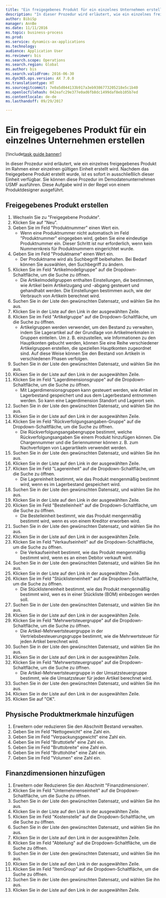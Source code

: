 ```yaml
--- 
title: "Ein freigegebenes Produkt für ein einzelnes Unternehmen erstellen"
description: "In dieser Prozedur wird erläutert, wie ein einzelnes freigegebenes Produkt im Rahmen einer einzelnen gültigen Einheit erstellt wird."
author: BibiSp
manager: AnnBe
ms.date: 11/11/2016
ms.topic: business-process
ms.prod: 
ms.service: dynamics-ax-applications
ms.technology: 
audience: Application User
ms.reviewer: bis
ms.search.scope: Operations
ms.search.region: Global
ms.author: bis
ms.search.validFrom: 2016-06-30
ms.dyn365.ops.version: AX 7.0.0
ms.translationtype: HT
ms.sourcegitcommit: 7e0a5d044133b917a3eb9386773205218e5c1b40
ms.openlocfilehash: 042eafc29e377e0ad6fb8dc1499daf8eb105b7ed
ms.contentlocale: de-de
ms.lasthandoff: 09/29/2017

---
```

# <a name="create-a-released-product-for-a-single-company"></a>Ein freigegebenes Produkt für ein einzelnes Unternehmen erstellen

[!include[task guide banner](../../includes/task-guide-banner.md)]

In dieser Prozedur wird erläutert, wie ein einzelnes freigegebenes Produkt im Rahmen einer einzelnen gültigen Einheit erstellt wird. Nachdem das freigegebene Produkt erstellt wurde, ist es sofort in ausschließlich dieser Einheit verfügbar. Sie können diese Prozedur im Demodatenunternehmen USMF ausführen. Diese Aufgabe wird in der Regel von einem Produktdesigner ausgeführt.


## <a name="create-a-released-product"></a>Freigegebenes Produkt erstellen
1. Wechseln Sie zu "Freigegebene Produkte".
2. Klicken Sie auf "Neu".
3. Geben Sie im Feld "Produktnummer" einen Wert ein.
    * Wenn eine Produktnummer nicht automatisch im Feld "Produktnummer" eingegeben wird, geben Sie eine eindeutige Produktnummer ein. Dieser Schritt ist nur erforderlich, wenn kein Nummernkreis für Produktnummern eingerichtet wurde.  
4. Geben Sie im Feld "Produktname" einen Wert ein.
    * Der Produktname wird als Suchbegriff beibehalten. Bei Bedarf können Sie auswählen, den Suchbegriff zu ändern.  
5. Klicken Sie im Feld "Artikelmodellgruppe" auf die Dropdown-Schaltfläche, um die Suche zu öffnen.
    * Die Artikelmodellgruppen enthalten Einstellungen, die bestimmen, wie Artikel beim Artikelzugang und -abgang gesteuert und gehandhabt werden. Die Einstellungen bestimmen auch, wie der Verbrauch von Artikeln berechnet wird.  
6. Suchen Sie in der Liste den gewünschten Datensatz, und wählen Sie ihn aus.
7. Klicken Sie in der Liste auf den Link in der ausgewählten Zeile.
8. Klicken Sie im Feld "Artikelgruppe" auf die Dropdown-Schaltfläche, um die Suche zu öffnen.
    * Artikelgruppen werden verwendet, um den Bestand zu verwalten, indem Sie Lagerartikel auf der Grundlage von Artikelmerkmalen in Gruppen einteilen. Um z. B. einzustellen, wie Informationen zu den Hauptkonten gebucht werden, können Sie eine Reihe verschiedener Artikelgruppen erstellen, die speziellen Hauptkonten zugeordnet sind. Auf diese Weise können Sie den Bestand von Artikeln in verschiedenen Phasen verfolgen.  
9. Suchen Sie in der Liste den gewünschten Datensatz, und wählen Sie ihn aus.
10. Klicken Sie in der Liste auf den Link in der ausgewählten Zeile.
11. Klicken Sie im Feld "Lagerdimensionsgruppe" auf die Dropdown-Schaltfläche, um die Suche zu öffnen.
    * Mit Lagerdimensionsgruppen kann gesteuert werden, wie Artikel im Lagerbestand gespeichert und aus dem Lagerbestand entnommen werden. So kann eine Lagerdimension Standort und Lagerort sein.  
12. Suchen Sie in der Liste den gewünschten Datensatz, und wählen Sie ihn aus.
13. Klicken Sie in der Liste auf den Link in der ausgewählten Zeile.
14. Klicken Sie im Feld "Rückverfolgungsangaben-Gruppe" auf die Dropdown-Schaltfläche, um die Suche zu öffnen.
    * Die Rückverfolgungsangabengruppe bestimmt, welche Rückverfolgungsangaben Sie einem Produkt hinzufügen können. Die Chargennummer und die Seriennummer können z. B. zum Nachverfolgen von Lagerartikeln verwendet werden.  
15. Suchen Sie in der Liste den gewünschten Datensatz, und wählen Sie ihn aus.
16. Klicken Sie in der Liste auf den Link in der ausgewählten Zeile.
17. Klicken Sie im Feld "Lagereinheit" auf die Dropdown-Schaltfläche, um die Suche zu öffnen.
    * Die Lagereinheit bestimmt, wie das Produkt mengenmäßig bestimmt wird, wenn es im Lagerbestand gespeichert wird.  
18. Suchen Sie in der Liste den gewünschten Datensatz, und wählen Sie ihn aus.
19. Klicken Sie in der Liste auf den Link in der ausgewählten Zeile.
20. Klicken Sie im Feld "Bestelleinheit" auf die Dropdown-Schaltfläche, um die Suche zu öffnen.
    * Die Bestelleinheit bestimmt, wie das Produkt mengenmäßig bestimmt wird, wenn es von einem Kreditor erworben wird.  
21. Suchen Sie in der Liste den gewünschten Datensatz, und wählen Sie ihn aus.
22. Klicken Sie in der Liste auf den Link in der ausgewählten Zeile.
23. Klicken Sie im Feld "Verkaufseinheit" auf die Dropdown-Schaltfläche, um die Suche zu öffnen.
    * Die Verkaufseinheit bestimmt, wie das Produkt mengenmäßig bestimmt wird, wenn es an einen Debitor verkauft wird.  
24. Suchen Sie in der Liste den gewünschten Datensatz, und wählen Sie ihn aus.
25. Klicken Sie in der Liste auf den Link in der ausgewählten Zeile.
26. Klicken Sie im Feld "Stücklisteneinheit" auf die Dropdown-Schaltfläche, um die Suche zu öffnen.
    * Die Stücklisteneinheit bestimmt, wie das Produkt mengenmäßig bestimmt wird, wen es in einer Stückliste (BOM) einbezogen werden soll.  
27. Suchen Sie in der Liste den gewünschten Datensatz, und wählen Sie ihn aus.
28. Klicken Sie in der Liste auf den Link in der ausgewählten Zeile.
29. Klicken Sie im Feld "Mehrwertsteuergruppe" auf die Dropdown-Schaltfläche, um die Suche zu öffnen.
    * Die Artikel-Mehrwertsteuergruppe in der Vertriebsbesteuerungsgruppe bestimmt, wie die Mehrwertsteuer für jeden Artikel berechnet wird.  
30. Suchen Sie in der Liste den gewünschten Datensatz, und wählen Sie ihn aus.
31. Klicken Sie in der Liste auf den Link in der ausgewählten Zeile.
32. Klicken Sie im Feld "Mehrwertsteuergruppe" auf die Dropdown-Schaltfläche, um die Suche zu öffnen.
    * Die Artikel-Mehrwertsteuergruppe in der Umsatzsteuergruppe bestimmt, wie die Umsatzsteuer für jeden Artikel berechnet wird.  
33. Suchen Sie in der Liste den gewünschten Datensatz, und wählen Sie ihn aus.
34. Klicken Sie in der Liste auf den Link in der ausgewählten Zeile.
35. Klicken Sie auf "OK".

## <a name="add-product-characteristics"></a>Physische Produktmerkmale hinzufügen
1. Erweitern oder reduzieren Sie den Abschnitt Bestand verwalten.
2. Geben Sie im Feld "Nettogewicht" eine Zahl ein.
3. Geben Sie im Feld "Verpackungsgewicht" eine Zahl ein.
4. Geben Sie im Feld "Bruttotiefe" eine Zahl ein.
5. Geben Sie im Feld "Bruttobreite" eine Zahl ein.
6. Geben Sie im Feld "Bruttohöhe" eine Zahl ein.
7. Geben Sie im Feld "Volumen" eine Zahl ein.

## <a name="add-financial-dimensions"></a>Finanzdimensionen hinzufügen
1. Erweitern oder Reduzieren Sie den Abschnitt "Finanzdimensionen'.
2. Klicken Sie im Feld "Unternehmenseinheit" auf die Dropdown-Schaltfläche, um die Suche zu öffnen.
3. Suchen Sie in der Liste den gewünschten Datensatz, und wählen Sie ihn aus.
4. Klicken Sie in der Liste auf den Link in der ausgewählten Zeile.
5. Klicken Sie im Feld "Kostenstelle" auf die Dropdown-Schaltfläche, um die Suche zu öffnen.
6. Suchen Sie in der Liste den gewünschten Datensatz, und wählen Sie ihn aus.
7. Klicken Sie in der Liste auf den Link in der ausgewählten Zeile.
8. Klicken Sie im Feld "Abteilung" auf die Dropdown-Schaltfläche, um die Suche zu öffnen.
9. Suchen Sie in der Liste den gewünschten Datensatz, und wählen Sie ihn aus.
10. Klicken Sie in der Liste auf den Link in der ausgewählten Zeile.
11. Klicken Sie im Feld "ItemGroup" auf die Dropdown-Schaltfläche, um die Suche zu öffnen.
12. Suchen Sie in der Liste den gewünschten Datensatz, und wählen Sie ihn aus.
13. Klicken Sie in der Liste auf den Link in der ausgewählten Zeile.


